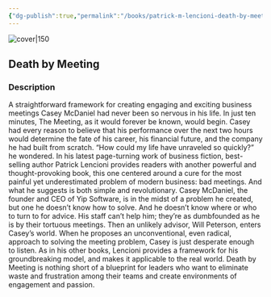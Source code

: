 ```yaml
---
{"dg-publish":true,"permalink":"/books/patrick-m-lencioni-death-by-meeting/","title":"\"Death by Meeting\"","tags":["work","non-fiction","business"]}
---
```




![cover|150](http://books.google.com/books/content?id=q13HAgAAQBAJ&printsec=frontcover&img=1&zoom=1&edge=curl&source=gbs_api)

## Death by Meeting

### Description

A straightforward framework for creating engaging and exciting business meetings Casey McDaniel had never been so nervous in his life. In just ten minutes, The Meeting, as it would forever be known, would begin. Casey had every reason to believe that his performance over the next two hours would determine the fate of his career, his financial future, and the company he had built from scratch. “How could my life have unraveled so quickly?” he wondered. In his latest page-turning work of business fiction, best-selling author Patrick Lencioni provides readers with another powerful and thought-provoking book, this one centered around a cure for the most painful yet underestimated problem of modern business: bad meetings. And what he suggests is both simple and revolutionary. Casey McDaniel, the founder and CEO of Yip Software, is in the midst of a problem he created, but one he doesn’t know how to solve. And he doesn’t know where or who to turn to for advice. His staff can’t help him; they’re as dumbfounded as he is by their tortuous meetings. Then an unlikely advisor, Will Peterson, enters Casey’s world. When he proposes an unconventional, even radical, approach to solving the meeting problem, Casey is just desperate enough to listen. As in his other books, Lencioni provides a framework for his groundbreaking model, and makes it applicable to the real world. Death by Meeting is nothing short of a blueprint for leaders who want to eliminate waste and frustration among their teams and create environments of engagement and passion.
```